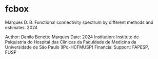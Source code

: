 # fcbox
Marques D. B. Functional connectivity spectrum by different methods and estimates. 2024

Author: Danilo Benette Marques
Date: 2024
Institution: Instituto de Psiquiatria do Hospital das Clínicas da Faculdade de Medicina da Universidade de São Paulo (IPq-HCFMUSP) 
Financial Support: FAPESP, FUSP
